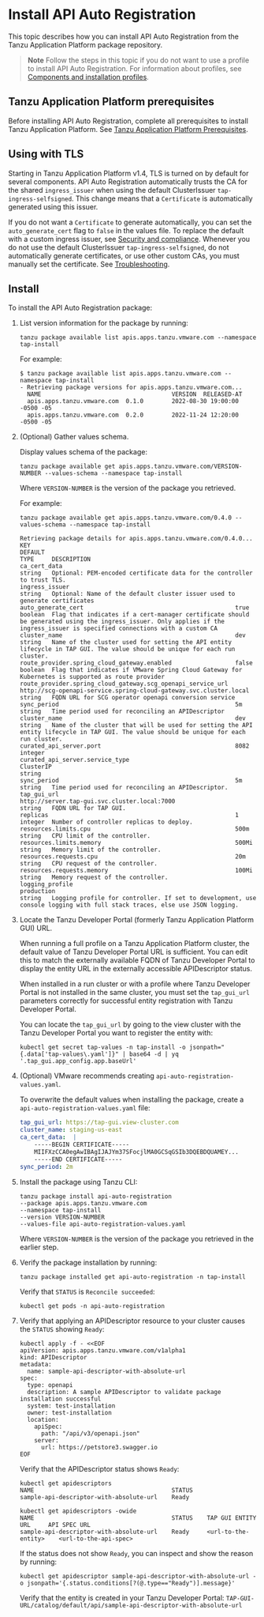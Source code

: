 # Install API Auto Registration

This topic describes how you can install API Auto Registration from the Tanzu Application Platform
package repository.

> **Note** Follow the steps in this topic if you do not want to use a profile to install API Auto Registration.
> For information about profiles, see [Components and installation profiles](../about-package-profiles.hbs.md).

## <a id='prereqs'></a>Tanzu Application Platform prerequisites

Before installing API Auto Registration, complete all prerequisites to install Tanzu Application Platform.
See [Tanzu Application Platform Prerequisites](../prerequisites.md).

## <a id='prereqs'></a> Using with TLS

Starting in Tanzu Application Platform v1.4, TLS is turned on by default for several components.
API Auto Registration automatically trusts the CA for the shared `ingress_issuer` when using the
default ClusterIssuer `tap-ingress-selfsigned`.
This change means that a `Certificate` is automatically generated using this issuer.

If you do not want a `Certificate` to generate automatically, you can set the `auto_generate_cert`
flag to `false` in the values file.
To replace the default with a custom ingress issuer, see [Security and compliance](../security-and-compliance/about.hbs.md).
Whenever you do not use the default ClusterIssuer `tap-ingress-selfsigned`, do not automatically
generate certificates,
or use other custom CAs, you must manually set the certificate. See [Troubleshooting](../api-auto-registration/troubleshooting.hbs.md#set-ca-crt).

## <a id='install'></a>Install

To install the API Auto Registration package:

1. List version information for the package by running:

    ```console
    tanzu package available list apis.apps.tanzu.vmware.com --namespace tap-install
    ```

    For example:

    ```console
    $ tanzu package available list apis.apps.tanzu.vmware.com --namespace tap-install
    - Retrieving package versions for apis.apps.tanzu.vmware.com...
      NAME                                     VERSION  RELEASED-AT
      apis.apps.tanzu.vmware.com  0.1.0        2022-08-30 19:00:00 -0500 -05
      apis.apps.tanzu.vmware.com  0.2.0        2022-11-24 12:20:00 -0500 -05
    ```

1. (Optional) Gather values schema.

    Display values schema of the package:

    ```console
    tanzu package available get apis.apps.tanzu.vmware.com/VERSION-NUMBER --values-schema --namespace tap-install
    ```

    Where `VERSION-NUMBER` is the version of the package you retrieved.

    For example:

    ```console
    tanzu package available get apis.apps.tanzu.vmware.com/0.4.0 --values-schema --namespace tap-install

    Retrieving package details for apis.apps.tanzu.vmware.com/0.4.0...
    KEY                                                          DEFAULT                                                            TYPE     DESCRIPTION
    ca_cert_data                                                                                                                    string   Optional: PEM-encoded certificate data for the controller to trust TLS.
    ingress_issuer                                                                                                                  string   Optional: Name of the default cluster issuer used to generate certificates
    auto_generate_cert                                           true                                                               boolean  Flag that indicates if a cert-manager certificate should be generated using the ingress_issuer. Only applies if the ingress_issuer is specified connections with a custom CA
    cluster_name                                                 dev                                                                string   Name of the cluster used for setting the API entity lifecycle in TAP GUI. The value should be unique for each run cluster.
    route_provider.spring_cloud_gateway.enabled                  false                                                              boolean  Flag that indicates if VMware Spring Cloud Gateway for Kubernetes is supported as route provider
    route_provider.spring_cloud_gateway.scg_openapi_service_url  http://scg-openapi-service.spring-cloud-gateway.svc.cluster.local  string   FQDN URL for SCG operator openapi conversion service
    sync_period                                                  5m                                                                 string   Time period used for reconciling an APIDescriptor
    cluster_name                                                 dev                                                                string   Name of the cluster that will be used for setting the API entity lifecycle in TAP GUI. The value should be unique for each run cluster.
    curated_api_server.port                                      8082                                                               integer
    curated_api_server.service_type                              ClusterIP                                                          string
    sync_period                                                  5m                                                                 string   Time period used for reconciling an APIDescriptor.
    tap_gui_url                                                  http://server.tap-gui.svc.cluster.local:7000                       string   FQDN URL for TAP GUI.
    replicas                                                     1                                                                  integer  Number of controller replicas to deploy.
    resources.limits.cpu                                         500m                                                               string   CPU limit of the controller.
    resources.limits.memory                                      500Mi                                                              string   Memory limit of the controller.
    resources.requests.cpu                                       20m                                                                string   CPU request of the controller.
    resources.requests.memory                                    100Mi                                                              string   Memory request of the controller.
    logging_profile                                              production                                                         string   Logging profile for controller. If set to development, use console logging with full stack traces, else use JSON logging.
    ```

2. Locate the Tanzu Developer Portal (formerly Tanzu Application Platform GUI) URL.

    When running a full profile on a Tanzu Application Platform cluster, the default value of Tanzu
    Developer Portal URL is sufficient. You can edit this to match the externally available FQDN of
    Tanzu Developer Portal to display the entity URL in the externally accessible APIDescriptor status.

    When installed in a run cluster or with a profile where Tanzu Developer Portal is not installed
    in the same cluster, you must set the `tap_gui_url` parameters correctly for successful entity
    registration with Tanzu Developer Portal.

    You can locate the `tap_gui_url` by going to the view cluster with the Tanzu Developer Portal you
    want to register the entity with:

    ```console
    kubectl get secret tap-values -n tap-install -o jsonpath="{.data['tap-values\.yaml']}" | base64 -d | yq '.tap_gui.app_config.app.baseUrl'
    ```

3. (Optional) VMware recommends creating `api-auto-registration-values.yaml`.

    To overwrite the default values when installing the package, create a `api-auto-registration-values.yaml`
    file:

    ```yaml
    tap_gui_url: https://tap-gui.view-cluster.com
    cluster_name: staging-us-east
    ca_cert_data:  |
        -----BEGIN CERTIFICATE-----
        MIIFXzCCA0egAwIBAgIJAJYm37SFocjlMA0GCSqGSIb3DQEBDQUAMEY...
        -----END CERTIFICATE-----
    sync_period: 2m
    ```

4. Install the package using Tanzu CLI:

    ```console
    tanzu package install api-auto-registration
    --package apis.apps.tanzu.vmware.com
    --namespace tap-install
    --version VERSION-NUMBER
    --values-file api-auto-registration-values.yaml
    ```

    Where `VERSION-NUMBER` is the version of the package you retrieved in the earlier step.

5. Verify the package installation by running:

    ```console
    tanzu package installed get api-auto-registration -n tap-install
    ```

    Verify that `STATUS` is `Reconcile succeeded`:

    ```console
    kubectl get pods -n api-auto-registration
    ```

6. Verify that applying an APIDescriptor resource to your cluster causes the `STATUS` showing `Ready`:

    ```console
    kubectl apply -f - <<EOF
    apiVersion: apis.apps.tanzu.vmware.com/v1alpha1
    kind: APIDescriptor
    metadata:
      name: sample-api-descriptor-with-absolute-url
    spec:
      type: openapi
      description: A sample APIDescriptor to validate package installation successful
      system: test-installation
      owner: test-installation
      location:
        apiSpec:
          path: "/api/v3/openapi.json"
        server:
          url: https://petstore3.swagger.io
    EOF
    ```

    Verify that the APIDescriptor status shows `Ready`:

    ```console
    kubectl get apidescriptors
    NAME                                       STATUS
    sample-api-descriptor-with-absolute-url    Ready

    kubectl get apidescriptors -owide
    NAME                                       STATUS    TAP GUI ENTITY URL     API SPEC URL
    sample-api-descriptor-with-absolute-url    Ready     <url-to-the-entity>    <url-to-the-api-spec>
    ```

    If the status does not show `Ready`, you can inspect and show the reason
    by running:

    ```console
    kubectl get apidescriptor sample-api-descriptor-with-absolute-url -o jsonpath='{.status.conditions[?(@.type=="Ready")].message}'
    ```

    Verify that the entity is created in your Tanzu Developer Portal:
    `TAP-GUI-URL/catalog/default/api/sample-api-descriptor-with-absolute-url`
